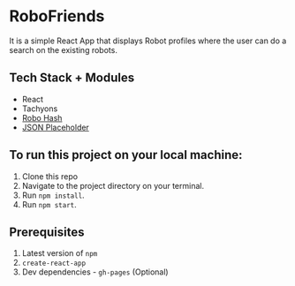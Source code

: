 # RoboFriends
It is a simple React App that displays Robot profiles where the user can do a search on the existing robots.

## Tech Stack + Modules 
* React
* Tachyons
* [Robo Hash](https://robohash.org/)
* [JSON Placeholder](https://jsonplaceholder.typicode.com/)

## To run this project on your local machine: 
1. Clone this repo
2. Navigate to the project directory on your terminal.
3. Run `npm install`.
4. Run `npm start`.

## Prerequisites
1. Latest version of `npm`
2. `create-react-app`
3. Dev dependencies - `gh-pages` (Optional) 
